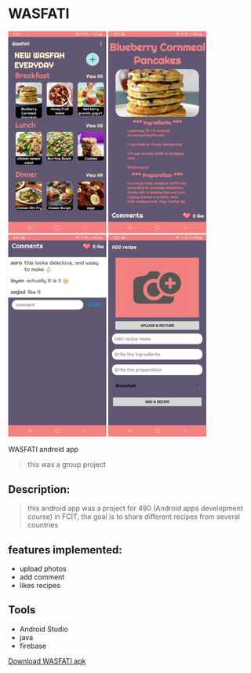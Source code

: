 # WASFATI

 <img src="https://github.com/mhnd6/projectWASFATI/blob/master/2.jpg" width="200">
<img src="https://github.com/mhnd6/projectWASFATI/blob/master/3.jpg" width="200">
<img src="https://github.com/mhnd6/projectWASFATI/blob/master/1.jpg" width="200">
<img src="https://github.com/mhnd6/projectWASFATI/blob/master/4.jpg" width="200">

WASFATI android app
> this was a group project 

## Description:
> this android app was a project for 490 (Android apps development course) in FCIT, 
the goal is to share different recipes from several countries

## features implemented:
* upload photos 
* add comment
* likes recipes

## Tools
* Android Studio
* java
* firebase





<a href="https://drive.google.com/file/d/1YVSzBSAYCnVw_zCkTxlmWHS783-iB0Q-/view?usp=sharing">Download WASFATI apk</a>
